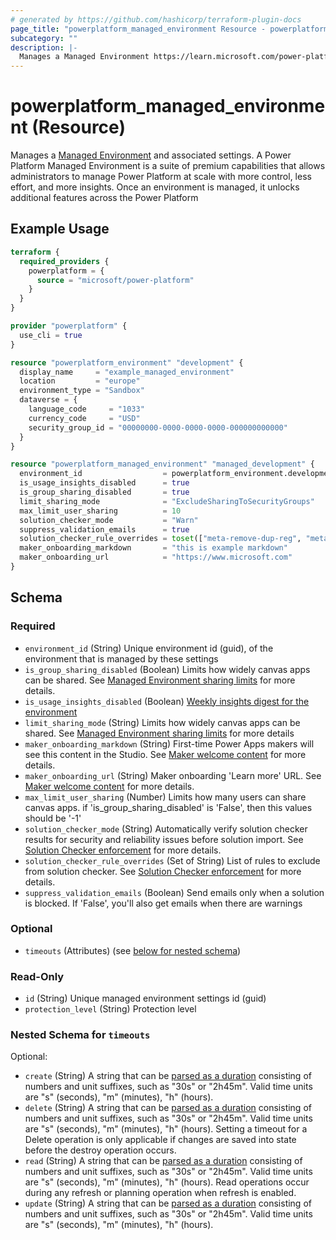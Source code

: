 ```yaml
---
# generated by https://github.com/hashicorp/terraform-plugin-docs
page_title: "powerplatform_managed_environment Resource - powerplatform"
subcategory: ""
description: |-
  Manages a Managed Environment https://learn.microsoft.com/power-platform/admin/managed-environment-overview and associated settings. A Power Platform Managed Environment is a suite of premium capabilities that allows administrators to manage Power Platform at scale with more control, less effort, and more insights. Once an environment is managed, it unlocks additional features across the Power Platform
---
```


# powerplatform_managed_environment (Resource)

Manages a [Managed Environment](https://learn.microsoft.com/power-platform/admin/managed-environment-overview) and associated settings. A Power Platform Managed Environment is a suite of premium capabilities that allows administrators to manage Power Platform at scale with more control, less effort, and more insights. Once an environment is managed, it unlocks additional features across the Power Platform

## Example Usage

```terraform
terraform {
  required_providers {
    powerplatform = {
      source = "microsoft/power-platform"
    }
  }
}

provider "powerplatform" {
  use_cli = true
}

resource "powerplatform_environment" "development" {
  display_name     = "example_managed_environment"
  location         = "europe"
  environment_type = "Sandbox"
  dataverse = {
    language_code     = "1033"
    currency_code     = "USD"
    security_group_id = "00000000-0000-0000-0000-000000000000"
  }
}

resource "powerplatform_managed_environment" "managed_development" {
  environment_id                  = powerplatform_environment.development.id
  is_usage_insights_disabled      = true
  is_group_sharing_disabled       = true
  limit_sharing_mode              = "ExcludeSharingToSecurityGroups"
  max_limit_user_sharing          = 10
  solution_checker_mode           = "Warn"
  suppress_validation_emails      = true
  solution_checker_rule_overrides = toset(["meta-remove-dup-reg", "meta-avoid-reg-no-attribute"])
  maker_onboarding_markdown       = "this is example markdown"
  maker_onboarding_url            = "https://www.microsoft.com"
}
```

<!-- schema generated by tfplugindocs -->
## Schema

### Required

- `environment_id` (String) Unique environment id (guid), of the environment that is managed by these settings
- `is_group_sharing_disabled` (Boolean) Limits how widely canvas apps can be shared. See [Managed Environment sharing limits](https://learn.microsoft.com/power-platform/admin/managed-environment-sharing-limits) for more details.
- `is_usage_insights_disabled` (Boolean) [Weekly insights digest for the environment](https://learn.microsoft.com/power-platform/admin/managed-environment-usage-insights)
- `limit_sharing_mode` (String) Limits how widely canvas apps can be shared.  See [Managed Environment sharing limits](https://learn.microsoft.com/power-platform/admin/managed-environment-sharing-limits) for more details
- `maker_onboarding_markdown` (String) First-time Power Apps makers will see this content in the Studio.  See [Maker welcome content](https://learn.microsoft.com/power-platform/admin/welcome-content) for more details.
- `maker_onboarding_url` (String) Maker onboarding 'Learn more' URL. See [Maker welcome content](https://learn.microsoft.com/power-platform/admin/welcome-content) for more details.
- `max_limit_user_sharing` (Number) Limits how many users can share canvas apps. if 'is_group_sharing_disabled' is 'False', then this values should be '-1'
- `solution_checker_mode` (String) Automatically verify solution checker results for security and reliability issues before solution import.  See [Solution Checker enforcement](https://learn.microsoft.com/power-platform/admin/managed-environment-solution-checker) for more details.
- `solution_checker_rule_overrides` (Set of String) List of rules to exclude from solution checker.  See [Solution Checker enforcement](https://learn.microsoft.com/power-platform/admin/managed-environment-solution-checker) for more details.
- `suppress_validation_emails` (Boolean) Send emails only when a solution is blocked. If 'False', you'll also get emails when there are warnings

### Optional

- `timeouts` (Attributes) (see [below for nested schema](#nestedatt--timeouts))

### Read-Only

- `id` (String) Unique managed environment settings id (guid)
- `protection_level` (String) Protection level

<a id="nestedatt--timeouts"></a>
### Nested Schema for `timeouts`

Optional:

- `create` (String) A string that can be [parsed as a duration](https://pkg.go.dev/time#ParseDuration) consisting of numbers and unit suffixes, such as "30s" or "2h45m". Valid time units are "s" (seconds), "m" (minutes), "h" (hours).
- `delete` (String) A string that can be [parsed as a duration](https://pkg.go.dev/time#ParseDuration) consisting of numbers and unit suffixes, such as "30s" or "2h45m". Valid time units are "s" (seconds), "m" (minutes), "h" (hours). Setting a timeout for a Delete operation is only applicable if changes are saved into state before the destroy operation occurs.
- `read` (String) A string that can be [parsed as a duration](https://pkg.go.dev/time#ParseDuration) consisting of numbers and unit suffixes, such as "30s" or "2h45m". Valid time units are "s" (seconds), "m" (minutes), "h" (hours). Read operations occur during any refresh or planning operation when refresh is enabled.
- `update` (String) A string that can be [parsed as a duration](https://pkg.go.dev/time#ParseDuration) consisting of numbers and unit suffixes, such as "30s" or "2h45m". Valid time units are "s" (seconds), "m" (minutes), "h" (hours).
